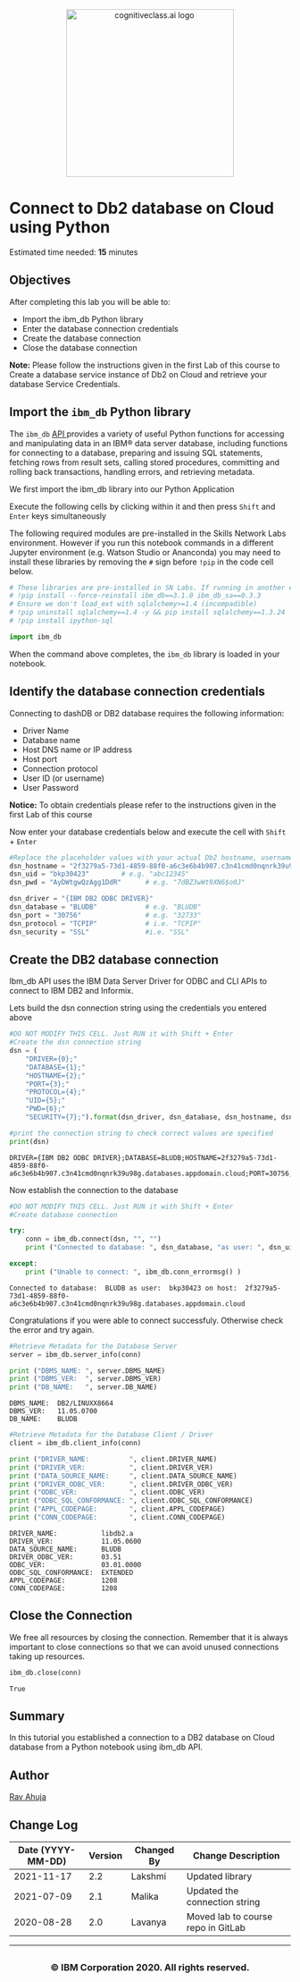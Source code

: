 <center>
    <img src="https://s3-api.us-geo.objectstorage.softlayer.net/cf-courses-data/CognitiveClass/Logos/organization_logo/organization_logo.png" width="300" alt="cognitiveclass.ai logo"  />
</center>

# Connect to Db2 database on Cloud using Python

Estimated time needed: **15** minutes

## Objectives

After completing this lab you will be able to:

*   Import the ibm_db Python library
*   Enter the database connection credentials
*   Create the database connection
*   Close the database connection


**Note:** Please follow the instructions given in the first Lab of this course to Create a database service instance of Db2 on Cloud and retrieve your database Service Credentials.

## Import the `ibm_db` Python library

The `ibm_db` [API ](https://pypi.python.org/pypi/ibm_db/?utm_medium=Exinfluencer&utm_source=Exinfluencer&utm_content=000026UJ&utm_term=10006555&utm_id=NA-SkillsNetwork-Channel-SkillsNetworkCoursesIBMDeveloperSkillsNetworkDB0201ENSkillsNetwork20127838-2022-01-01) provides a variety of useful Python functions for accessing and manipulating data in an IBM® data server database, including functions for connecting to a database, preparing and issuing SQL statements, fetching rows from result sets, calling stored procedures, committing and rolling back transactions, handling errors, and retrieving metadata.

We first import the ibm_db library into our Python Application

Execute the following cells by clicking within it and then
press `Shift` and `Enter` keys simultaneously

The following required modules are pre-installed in the Skills Network Labs environment. However if you run this notebook commands in a different Jupyter environment (e.g. Watson Studio or Ananconda) you may need to install these libraries by removing the `#` sign before `!pip` in the code cell below.



```python
# These libraries are pre-installed in SN Labs. If running in another environment please uncomment lines below to install them:
# !pip install --force-reinstall ibm_db==3.1.0 ibm_db_sa==0.3.3
# Ensure we don't load_ext with sqlalchemy>=1.4 (incompadible)
# !pip uninstall sqlalchemy==1.4 -y && pip install sqlalchemy==1.3.24
# !pip install ipython-sql
```


```python
import ibm_db
```

When the command above completes, the `ibm_db` library is loaded in your notebook.

## Identify the database connection credentials

Connecting to dashDB or DB2 database requires the following information:

*   Driver Name
*   Database name
*   Host DNS name or IP address
*   Host port
*   Connection protocol
*   User ID (or username)
*   User Password

**Notice:** To obtain credentials please refer to the instructions given in the first Lab of this course

Now enter your database credentials below and execute the cell with `Shift` + `Enter`



```python
#Replace the placeholder values with your actual Db2 hostname, username, and password:
dsn_hostname = "2f3279a5-73d1-4859-88f0-a6c3e6b4b907.c3n41cmd0nqnrk39u98g.databases.appdomain.cloud" # e.g.: "54a2f15b-5c0f-46df-8954-7e38e612c2bd.c1ogj3sd0tgtu0lqde00.databases.appdomain.cloud"
dsn_uid = "bkp30423"        # e.g. "abc12345"
dsn_pwd = "AyDWtgwQzAgg1DdR"      # e.g. "7dBZ3wWt9XN6$o0J"

dsn_driver = "{IBM DB2 ODBC DRIVER}"
dsn_database = "BLUDB"            # e.g. "BLUDB"
dsn_port = "30756"                # e.g. "32733" 
dsn_protocol = "TCPIP"            # i.e. "TCPIP"
dsn_security = "SSL"              #i.e. "SSL"
```

## Create the DB2 database connection

Ibm_db API uses the IBM Data Server Driver for ODBC and CLI APIs to connect to IBM DB2 and Informix.

Lets build the dsn connection string using the credentials you entered above



```python
#DO NOT MODIFY THIS CELL. Just RUN it with Shift + Enter
#Create the dsn connection string
dsn = (
    "DRIVER={0};"
    "DATABASE={1};"
    "HOSTNAME={2};"
    "PORT={3};"
    "PROTOCOL={4};"
    "UID={5};"
    "PWD={6};"
    "SECURITY={7};").format(dsn_driver, dsn_database, dsn_hostname, dsn_port, dsn_protocol, dsn_uid, dsn_pwd,dsn_security)

#print the connection string to check correct values are specified
print(dsn)
```

    DRIVER={IBM DB2 ODBC DRIVER};DATABASE=BLUDB;HOSTNAME=2f3279a5-73d1-4859-88f0-a6c3e6b4b907.c3n41cmd0nqnrk39u98g.databases.appdomain.cloud;PORT=30756;PROTOCOL=TCPIP;UID=bkp30423;PWD=AyDWtgwQzAgg1DdR;SECURITY=SSL;


Now establish the connection to the database



```python
#DO NOT MODIFY THIS CELL. Just RUN it with Shift + Enter
#Create database connection

try:
    conn = ibm_db.connect(dsn, "", "")
    print ("Connected to database: ", dsn_database, "as user: ", dsn_uid, "on host: ", dsn_hostname)

except:
    print ("Unable to connect: ", ibm_db.conn_errormsg() )

```

    Connected to database:  BLUDB as user:  bkp30423 on host:  2f3279a5-73d1-4859-88f0-a6c3e6b4b907.c3n41cmd0nqnrk39u98g.databases.appdomain.cloud


Congratulations if you were able to connect successfuly. Otherwise check the error and try again.



```python
#Retrieve Metadata for the Database Server
server = ibm_db.server_info(conn)

print ("DBMS_NAME: ", server.DBMS_NAME)
print ("DBMS_VER:  ", server.DBMS_VER)
print ("DB_NAME:   ", server.DB_NAME)
```

    DBMS_NAME:  DB2/LINUXX8664
    DBMS_VER:   11.05.0700
    DB_NAME:    BLUDB



```python
#Retrieve Metadata for the Database Client / Driver
client = ibm_db.client_info(conn)

print ("DRIVER_NAME:          ", client.DRIVER_NAME) 
print ("DRIVER_VER:           ", client.DRIVER_VER)
print ("DATA_SOURCE_NAME:     ", client.DATA_SOURCE_NAME)
print ("DRIVER_ODBC_VER:      ", client.DRIVER_ODBC_VER)
print ("ODBC_VER:             ", client.ODBC_VER)
print ("ODBC_SQL_CONFORMANCE: ", client.ODBC_SQL_CONFORMANCE)
print ("APPL_CODEPAGE:        ", client.APPL_CODEPAGE)
print ("CONN_CODEPAGE:        ", client.CONN_CODEPAGE)
```

    DRIVER_NAME:           libdb2.a
    DRIVER_VER:            11.05.0600
    DATA_SOURCE_NAME:      BLUDB
    DRIVER_ODBC_VER:       03.51
    ODBC_VER:              03.01.0000
    ODBC_SQL_CONFORMANCE:  EXTENDED
    APPL_CODEPAGE:         1208
    CONN_CODEPAGE:         1208


## Close the Connection

We free all resources by closing the connection. Remember that it is always important to close connections so that we can avoid unused connections taking up resources.



```python
ibm_db.close(conn)
```




    True



## Summary

In this tutorial you established a connection to a DB2 database on Cloud database from a Python notebook using ibm_db API.


## Author

<a href="https://www.linkedin.com/in/ravahuja?utm_medium=Exinfluencer&utm_source=Exinfluencer&utm_content=000026UJ&utm_term=10006555&utm_id=NA-SkillsNetwork-Channel-SkillsNetworkCoursesIBMDeveloperSkillsNetworkDB0201ENSkillsNetwork20127838-2022-01-01">Rav Ahuja</a>

## Change Log

| Date (YYYY-MM-DD) | Version | Changed By | Change Description                 |
| ----------------- | ------- | ---------- | ---------------------------------- |
| 2021-11-17        | 2.2     | Lakshmi    | Updated library                    |
| 2021-07-09        | 2.1     | Malika     | Updated the connection string      |
| 2020-08-28        | 2.0     | Lavanya    | Moved lab to course repo in GitLab |

<hr>

## <h3 align="center"> © IBM Corporation 2020. All rights reserved. <h3/>

